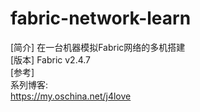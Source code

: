 # fabric-network-learn  
[简介] 在一台机器模拟Fabric网络的多机搭建  
[版本] Fabric v2.4.7  
[参考]  
系列博客:  
https://my.oschina.net/j4love
